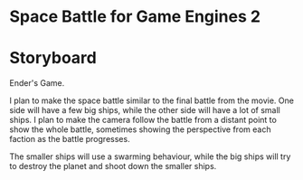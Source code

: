 # Space Battle for Game Engines 2
 
# Storyboard

Ender's Game.

I plan to make the space battle similar to the final battle from the movie. One side will have a few big ships, while the other side will have a lot of small ships.
I plan to make the camera follow the battle from a distant point to show the whole battle, sometimes showing the perspective from each faction as the battle progresses.

The smaller ships will use a swarming behaviour, while the big ships will try to destroy the planet and shoot down the smaller ships.
